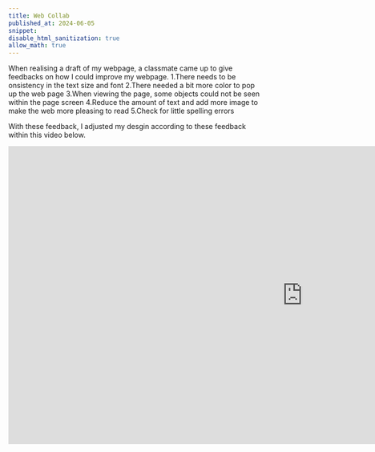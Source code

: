 ```yaml
---
title: Web Collab
published_at: 2024-06-05
snippet: 
disable_html_sanitization: true
allow_math: true
---
```

When realising a draft of my webpage, a classmate came up to give feedbacks on how I could improve my webpage.
 1.There needs to be onsistency in the text size and font
 2.There needed a bit more color to pop up the web page 
 3.When viewing the page, some objects could not be seen within the page screen
 4.Reduce the amount of text and add more image to make the web more pleasing to read
 5.Check for little spelling errors

With these feedback, I adjusted my desgin according to these feedback within this video below.    
<iframe width="1173" height="595" src="https://www.youtube.com/embed/Bl2OeKs1qRI" title="Feedback" frameborder="0" allow="accelerometer; autoplay; clipboard-write; encrypted-media; gyroscope; picture-in-picture; web-share" referrerpolicy="strict-origin-when-cross-origin" allowfullscreen></iframe>